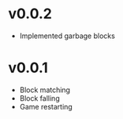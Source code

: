 v0.0.2
======
* Implemented garbage blocks

v0.0.1
======
* Block matching
* Block falling
* Game restarting
